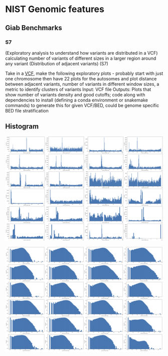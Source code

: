 # NIST Genomic features 
## Giab Benchmarks
### S7 

(Exploratory analysis to understand how variants are distributed in a VCF) calculating number of variants of different sizes in a larger region around any variant  (Distribution of adjacent variants) (S7)

Take in a [VCF](https://ftp-trace.ncbi.nlm.nih.gov/ReferenceSamples/giab/data/AshkenazimTrio/analysis/HPRC-HG002.cur.20211005/HPRC-cur.20211005-align2-GRCh38.dip.vcf.gz), make the following exploratory plots - probably start with just one chromosome then have 22 plots for the autosomes and plot distance between adjacent variants, number of variants in different window sizes, a metric to identify clusters of variants
Input: VCF file
Outputs: Plots that show number of variants density and good cutoffs; code along with dependencies to install (defining a conda environment or snakemake commands) to generate this for given VCF/BED, could be genome specific BED file stratification  


## Histogram

![Histogram of genomic position of variants](./S7-adjacent-distribution/data/hist_chrs_variant_position.jpg)

![Histogram of genomic distance between variants](./S7-adjacent-distribution/data/hist_chrs_variant_distance.jpg)

